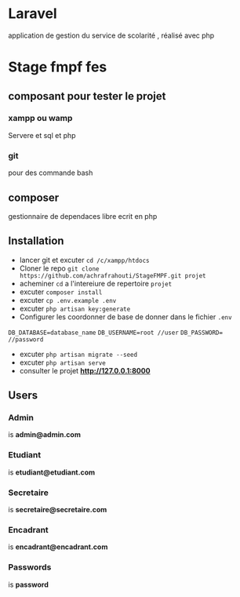 # Laravel
application de gestion du service de scolarité , réalisé avec php
# Stage fmpf fes

## composant pour tester le projet

### xampp ou wamp

Servere et  sql et php

### git

pour des commande bash

## composer

gestionnaire de dependaces libre ecrit en php

## Installation

- lancer git et excuter `cd /c/xampp/htdocs`
- Cloner le repo  `git clone https://github.com/achrafrahouti/StageFMPF.git projet`
- acheminer `cd` a l'intereiure de repertoire `projet`
- excuter `composer install`
- excuter `cp .env.example .env`
- excuter `php artisan key:generate`
- Configurer les coordonner de base de donner dans le fichier  `.env`

`DB_DATABASE=database_name`
`DB_USERNAME=root //user`
`DB_PASSWORD=     //password`

- excuter `php artisan migrate --seed`
- excuter `php artisan serve`
- consulter le projet __http://127.0.0.1:8000__

## Users

### Admin

is
__admin@admin.com__

### Etudiant

is
__etudiant@etudiant.com__

### Secretaire

is
__secretaire@secretaire.com__

### Encadrant

is
__encadrant@encadrant.com__

### Passwords

is
__password__
